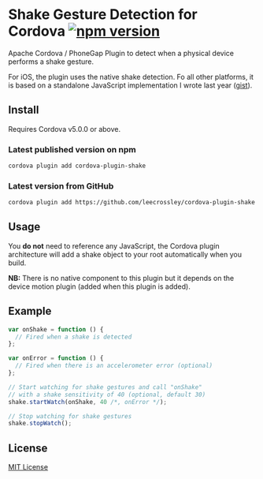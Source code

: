 # Shake Gesture Detection for Cordova [![npm version](https://badge.fury.io/js/cordova-plugin-shake.svg)](http://badge.fury.io/js/cordova-plugin-shake)

Apache Cordova / PhoneGap Plugin to detect when a physical device performs a shake gesture.

For iOS, the plugin uses the native shake detection.
Fo all other platforms, it is based on a standalone JavaScript implementation I wrote last year ([gist](https://gist.github.com/leecrossley/4078996)).

## Install

Requires Cordova v5.0.0 or above.

### Latest published version on npm

```bash
cordova plugin add cordova-plugin-shake
```

### Latest version from GitHub

```bash
cordova plugin add https://github.com/leecrossley/cordova-plugin-shake.git
```

## Usage

You **do not** need to reference any JavaScript, the Cordova plugin architecture will add a shake object to your root automatically when you build.

**NB:** There is no native component to this plugin but it depends on the device motion plugin (added when this plugin is added).

## Example

```js
var onShake = function () {
  // Fired when a shake is detected
};

var onError = function () {
  // Fired when there is an accelerometer error (optional)
};

// Start watching for shake gestures and call "onShake"
// with a shake sensitivity of 40 (optional, default 30)
shake.startWatch(onShake, 40 /*, onError */);

// Stop watching for shake gestures
shake.stopWatch();
```

## License

[MIT License](http://ilee.mit-license.org)
